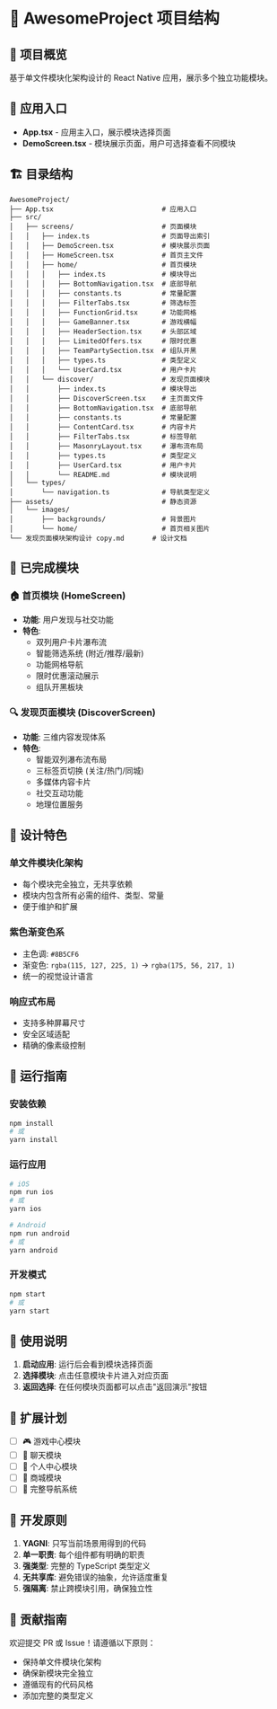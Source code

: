 # 📁 AwesomeProject 项目结构

## 🎯 项目概览
基于单文件模块化架构设计的 React Native 应用，展示多个独立功能模块。

## 📱 应用入口
- **App.tsx** - 应用主入口，展示模块选择页面
- **DemoScreen.tsx** - 模块展示页面，用户可选择查看不同模块

## 🏗️ 目录结构

```
AwesomeProject/
├── App.tsx                           # 应用入口
├── src/
│   ├── screens/                      # 页面模块
│   │   ├── index.ts                  # 页面导出索引
│   │   ├── DemoScreen.tsx            # 模块展示页面
│   │   ├── HomeScreen.tsx            # 首页主文件
│   │   ├── home/                     # 首页模块
│   │   │   ├── index.ts              # 模块导出
│   │   │   ├── BottomNavigation.tsx  # 底部导航
│   │   │   ├── constants.ts          # 常量配置
│   │   │   ├── FilterTabs.tsx        # 筛选标签
│   │   │   ├── FunctionGrid.tsx      # 功能网格
│   │   │   ├── GameBanner.tsx        # 游戏横幅
│   │   │   ├── HeaderSection.tsx     # 头部区域
│   │   │   ├── LimitedOffers.tsx     # 限时优惠
│   │   │   ├── TeamPartySection.tsx  # 组队开黑
│   │   │   ├── types.ts              # 类型定义
│   │   │   └── UserCard.tsx          # 用户卡片
│   │   └── discover/                 # 发现页面模块
│   │       ├── index.ts              # 模块导出
│   │       ├── DiscoverScreen.tsx    # 主页面文件
│   │       ├── BottomNavigation.tsx  # 底部导航
│   │       ├── constants.ts          # 常量配置
│   │       ├── ContentCard.tsx       # 内容卡片
│   │       ├── FilterTabs.tsx        # 标签导航
│   │       ├── MasonryLayout.tsx     # 瀑布流布局
│   │       ├── types.ts              # 类型定义
│   │       ├── UserCard.tsx          # 用户卡片
│   │       └── README.md             # 模块说明
│   └── types/
│       └── navigation.ts             # 导航类型定义
├── assets/                           # 静态资源
│   └── images/
│       ├── backgrounds/              # 背景图片
│       └── home/                     # 首页相关图片
└── 发现页面模块架构设计 copy.md       # 设计文档
```

## 🎯 已完成模块

### 🏠 首页模块 (HomeScreen)
- **功能**: 用户发现与社交功能
- **特色**: 
  - 双列用户卡片瀑布流
  - 智能筛选系统 (附近/推荐/最新)
  - 功能网格导航
  - 限时优惠滚动展示
  - 组队开黑板块

### 🔍 发现页面模块 (DiscoverScreen)
- **功能**: 三维内容发现体系
- **特色**:
  - 智能双列瀑布流布局
  - 三标签页切换 (关注/热门/同城)
  - 多媒体内容卡片
  - 社交互动功能
  - 地理位置服务

## 🎨 设计特色

### 单文件模块化架构
- 每个模块完全独立，无共享依赖
- 模块内包含所有必需的组件、类型、常量
- 便于维护和扩展

### 紫色渐变色系
- 主色调: `#8B5CF6`
- 渐变色: `rgba(115, 127, 225, 1)` → `rgba(175, 56, 217, 1)`
- 统一的视觉设计语言

### 响应式布局
- 支持多种屏幕尺寸
- 安全区域适配
- 精确的像素级控制

## 🚀 运行指南

### 安装依赖
```bash
npm install
# 或
yarn install
```

### 运行应用
```bash
# iOS
npm run ios
# 或
yarn ios

# Android  
npm run android
# 或
yarn android
```

### 开发模式
```bash
npm start
# 或
yarn start
```

## 📱 使用说明

1. **启动应用**: 运行后会看到模块选择页面
2. **选择模块**: 点击任意模块卡片进入对应页面
3. **返回选择**: 在任何模块页面都可以点击"返回演示"按钮

## 🔮 扩展计划

- [ ] 🎮 游戏中心模块
- [ ] 💬 聊天模块
- [ ] 👤 个人中心模块  
- [ ] 🛒 商城模块
- [ ] 📱 完整导航系统

## 📝 开发原则

1. **YAGNI**: 只写当前场景用得到的代码
2. **单一职责**: 每个组件都有明确的职责
3. **强类型**: 完整的 TypeScript 类型定义
4. **无共享库**: 避免错误的抽象，允许适度重复
5. **强隔离**: 禁止跨模块引用，确保独立性

## 🤝 贡献指南

欢迎提交 PR 或 Issue！请遵循以下原则：
- 保持单文件模块化架构
- 确保新模块完全独立
- 遵循现有的代码风格
- 添加完整的类型定义
